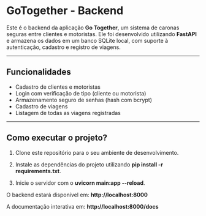# GoTogether - Backend

Este é o backend da aplicação **Go Together**, um sistema de caronas seguras entre clientes e motoristas. Ele foi desenvolvido utilizando **FastAPI** e armazena os dados em um banco SQLite local, com suporte à autenticação, cadastro e registro de viagens.

---

## Funcionalidades

- Cadastro de clientes e motoristas
- Login com verificação de tipo (cliente ou motorista)
- Armazenamento seguro de senhas (hash com bcrypt)
- Cadastro de viagens
- Listagem de todas as viagens registradas

---

## Como executar o projeto?

1. Clone este repositório para o seu ambiente de desenvolvimento.

2. Instale as dependências do projeto utilizando **pip install -r requirements.txt**.
3. Inicie o servidor com o **uvicorn main:app --reload**.

O backend estará disponível em: **http://localhost:8000**

A documentação interativa em: **http://localhost:8000/docs**
